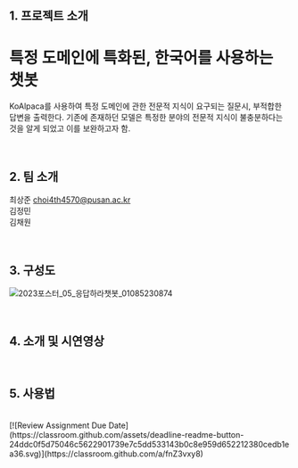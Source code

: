 ## 1. 프로젝트 소개
# 특정 도메인에 특화된, 한국어를 사용하는 챗봇
KoAlpaca를 사용하여 특정 도메인에 관한 전문적 지식이 요구되는 질문시, 부적합한 답변을 출력한다.
기존에 존재하던 모델은 특정한 분야의 전문적 지식이 불충분하다는 것을 알게 되었고 이를 보완하고자 함.

<br>

## 2. 팀 소개
최상준 choi4th4570@pusan.ac.kr<br>
김정민 <br>
김채원 <br>

<br>

## 3. 구성도
![2023포스터_05_응답하라챗봇_01085230874](https://github.com/pnucse-capstone/capstone-2023-1-05/assets/56316503/a01e4655-029a-4d18-a471-325cbb26ac4d)

<br>

## 4. 소개 및 시연영상


<br>

## 5. 사용법

<br>
[![Review Assignment Due Date](https://classroom.github.com/assets/deadline-readme-button-24ddc0f5d75046c5622901739e7c5dd533143b0c8e959d652212380cedb1ea36.svg)](https://classroom.github.com/a/fnZ3vxy8)
